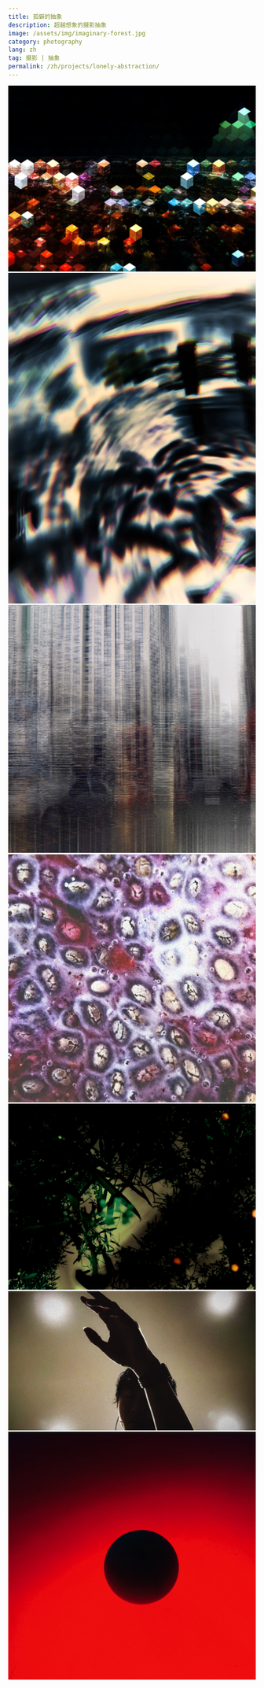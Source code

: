 ```yaml
---
title: 孤僻的抽象
description: 超越想象的摄影抽象
image: /assets/img/imaginary-forest.jpg
category: photography
lang: zh
tag: 摄影 | 抽象
permalink: /zh/projects/lonely-abstraction/
---
```


<div class="row">
	<div class="4u 12u$(small)">
        <span class="image fit"><img src="/assets/img/cubic-tower-view.jpg" alt="塔顶视下" /></span>
        <span class="image fit"><img src="/assets/img/messy-separation.jpg" alt="混乱与分离" /></span>
    </div>
    <div class="4u 12u$(small)">
        <span class="image fit"><img src="/assets/img/fuzzy-street.jpg" alt="法兹街道" /></span>
        <span class="image fit"><img src="/assets/img/dinosaur-breakfast.jpg" alt="恐龙的早餐" /></span>
    </div>
    <div class="4u$ 12u$(small)">
        <span class="image fit"><img src="/assets/img/imaginary-forest.jpg" alt="森林幻境" /></span>
        <span class="image fit"><img src="/assets/img/dreaming.jpg" alt="梦" /></span>
        <span class="image fit"><img src="/assets/img/lonely-ball.jpg" alt="孤独的球" /></span>
    </div>
</div>
